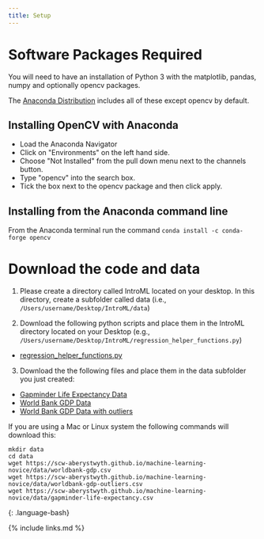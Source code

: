 ```yaml
---
title: Setup
---
```

# Software Packages Required

You will need to have an installation of Python 3 with the matplotlib, pandas, numpy and optionally opencv packages. 

The [Anaconda Distribution](https://www.anaconda.com/products/individual#Downloads) includes all of these except opencv by default.

## Installing OpenCV with Anaconda

* Load the Anaconda Navigator
* Click on "Environments" on the left hand side.
* Choose "Not Installed" from the pull down menu next to the channels button.
* Type "opencv" into the search box.
* Tick the box next to the opencv package and then click apply. 

## Installing from the Anaconda command line

From the Anaconda terminal run the command `conda install -c conda-forge opencv`

# Download the code and data

1. Please create a directory called IntroML located on your desktop. In this directory, create a subfolder called data (i.e., `/Users/username/Desktop/IntroML/data`)

2. Download the following python scripts and place them in the IntroML directory located on your Desktop (e.g., `/Users/username/Desktop/IntroML/regression_helper_functions.py`)
* [regression_helper_functions.py](code/regression_helper_functions.py)

3. Download the the following files and place them in the data subfolder you just created:

* [Gapminder Life Expectancy Data](data/gapminder-life-expectancy.csv)
* [World Bank GDP Data](data/worldbank-gdp.csv)
* [World Bank GDP Data with outliers](data/worldbank-gdp-outliers.csv)

If you are using a Mac or Linux system the following commands will download this:

~~~
mkdir data
cd data
wget https://scw-aberystwyth.github.io/machine-learning-novice/data/worldbank-gdp.csv
wget https://scw-aberystwyth.github.io/machine-learning-novice/data/worldbank-gdp-outliers.csv
wget https://scw-aberystwyth.github.io/machine-learning-novice/data/gapminder-life-expectancy.csv
~~~
{: .language-bash}


{% include links.md %}
